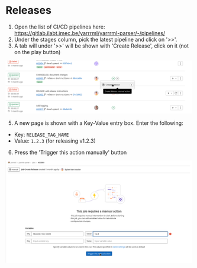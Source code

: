 # Releases

1. Open the list of CI/CD pipelines here: https://gitlab.ilabt.imec.be/yarrrml/yarrrml-parser/-/pipelines/
2. Under the stages column, pick the latest pipeline and click on '>>'.
3. A tab will under '>>' will be shown with 'Create Release', click on it (not on the play button)

![Manually create release](./figures/step1.png)

5. A new page is shown with a Key-Value entry box. Enter the following:
  - Key: `RELEASE_TAG_NAME`
  - Value: `1.2.3` (for releasing v1.2.3)
6. Press the 'Trigger this action manually' button

![Trigger CI release](./figures/step2.png)
